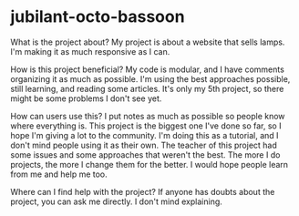 # jubilant-octo-bassoon
What is the project about?
 My project is about a website that sells lamps. I'm making it as much responsive as I can.

How is this project beneficial?
 My code is modular, and I have comments organizing it as much as possible. I'm using the best approaches possible, still learning, and reading some articles. 
 It's only my 5th project, so there might be some problems I don't see yet.

How can users use this?
 I put notes as much as possible so people know where everything is. This project is the biggest one I've done so far, so I hope I'm giving a lot to the community. I'm doing this as a tutorial, and I don't mind people using it as their own. 
 The teacher of this project had some issues and some approaches that weren't the best. The more I do projects, the more I change them for the better. I would hope people learn from me and help me too.

Where can I find help with the project?
 If anyone has doubts about the project, you can ask me directly. I don't mind explaining.
 
